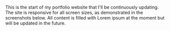 This is the start of my portfolio website that I'll be continuously updating.
The site is responsive for all screen sizes, as demonstrated in the screenshots below.
All content is filled with Lorem ipsum at the moment but will be updated in the future.
